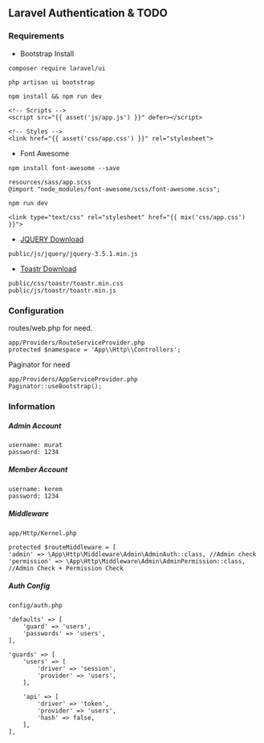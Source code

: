 ## Laravel Authentication & TODO
### Requirements
- Bootstrap Install
````
composer require laravel/ui

php artisan ui bootstrap

npm install && npm run dev

<!-- Scripts -->
<script src="{{ asset('js/app.js') }}" defer></script>

<!-- Styles -->
<link href="{{ asset('css/app.css') }}" rel="stylesheet">
````

- Font Awesome

````
npm install font-awesome --save

resources/sass/app.scss
@import "node_modules/font-awesome/scss/font-awesome.scss";

npm run dev

<link type="text/css" rel="stylesheet" href="{{ mix('css/app.css') }}">
````

- [JQUERY Download](https://jquery.com/download/)
````
public/js/jquery/jquery-3.5.1.min.js
````

- [Toastr Download](https://codeseven.github.io/toastr/)
````
public/css/toastr/toastr.min.css
public/js/toastr/toastr.min.js
````

### Configuration
routes/web.php for need.
````
app/Providers/RouteServiceProvider.php
protected $namespace = 'App\\Http\\Controllers';
````
Paginator for need
````
app/Providers/AppServiceProvider.php
Paginator::useBootstrap();
````

### Information
##### Admin Account
````
username: murat
password: 1234
````

##### Member Account
````
username: kerem
password: 1234
````

##### Middleware
````
app/Http/Kernel.php

protected $routeMiddleware = [
'admin' => \App\Http\Middleware\Admin\AdminAuth::class, //Admin check
'permission' => \App\Http\Middleware\Admin\AdminPermission::class, //Admin Check + Permission Check 
````
##### Auth Config
````
config/auth.php

'defaults' => [
    'guard' => 'users',
    'passwords' => 'users',
],

'guards' => [
    'users' => [
        'driver' => 'session',
        'provider' => 'users',
    ],

    'api' => [
        'driver' => 'token',
        'provider' => 'users',
        'hash' => false,
    ],
],
````
